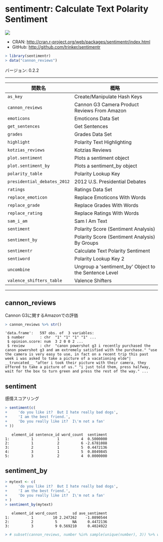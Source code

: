 

# sentimentr: Calculate Text Polarity Sentiment

[![](http://www.r-pkg.org/badges/version/sentimentr)](http://cran.rstudio.com/web/packages/sentimentr/index.html)

- CRAN: http://cran.r-project.org/web/packages/sentimentr/index.html
- GitHub: http://github.com/trinker/sentimentr


```r
> library(sentimentr)
> data("cannon_reviews")
```

バージョン: 0.2.2

-----



| 関数名 | 概略 |
|--------|------|
| `as_key` | Create/Manipulate Hash Keys |
| `cannon_reviews` | Cannon G3 Camera Product Reviews From Amazon |
| `emoticons` | Emoticons Data Set |
| `get_sentences` | Get Sentences |
| `grades` | Grades Data Set |
| `highlight` | Polarity Text Highlighting |
| `kotzias_reviews` | Kotzias Reviews |
| `plot.sentiment` | Plots a sentiment object |
| `plot.sentiment_by` | Plots a sentiment_by object |
| `polarity_table` | Polarity Lookup Key |
| `presidential_debates_2012` | 2012 U.S. Presidential Debates |
| `ratings` | Ratings Data Set |
| `replace_emoticon` | Replace Emoticons With Words |
| `replace_grade` | Replace Grades With Words |
| `replace_rating` | Replace Ratings With Words |
| `sam_i_am` | Sam I Am Text |
| `sentiment` | Polarity Score (Sentiment Analysis) |
| `sentiment_by` | Polarity Score (Sentiment Analysis) By Groups |
| `sentimentr` | Calculate Text Polarity Sentiment |
| `sentiword` | Polarity Lookup Key 2 |
| `uncombine` | Ungroup a 'sentiment_by' Object to the Sentence Level |
| `valence_shifters_table` | Valence Shifters |

-----

## cannon_reviews

Cannon G3に関するAmazonでの評価


```r
> cannon_reviews %>% str()
```

```
'data.frame':	597 obs. of  3 variables:
 $ number       : chr  "1" "1" "1" "1" ...
 $ opinion.score: num  3 2 0 0 2 ...
 $ review       : chr  "canon powershot g3 i recently purchased the canon powershot g3 and am extremely satisfied with the purchase." "use the camera is very easy to use, in fact on a recent trip this past week i was asked to take a picture of a vacationing elde"| __truncated__ "after i took their picture with their camera, they offered to take a picture of us." "i just told them, press halfway, wait for the box to turn green and press the rest of the way." ...
```


## sentiment

感情スコアリング


```r
> sentiment(c(
+     'do you like it?  But I hate really bad dogs',
+     'I am the best friend.',
+     'Do you really like it?  I\'m not a fan'
+ ))
```

```
   element_id sentence_id word_count  sentiment
1:          1           1          4  0.5000000
2:          1           2          6 -2.6781088
3:          2           1          5  0.4472136
4:          3           1          5  0.8049845
5:          3           2          4  0.0000000
```

## sentiment_by


```r
> mytext <- c(
+     'do you like it?  But I hate really bad dogs',
+     'I am the best friend.',
+     'Do you really like it?  I\'m not a fan'
+ )
> sentiment_by(mytext)
```

```
   element_id word_count       sd ave_sentiment
1:          1         10 2.247262    -1.0890544
2:          2          5       NA     0.4472136
3:          3          9 0.569210     0.4024922
```

```r
> # subset(cannon_reviews, number %in% sample(unique(number), 3)) %>% with(sentiment_by(review, number)) %>% highlight()
```


